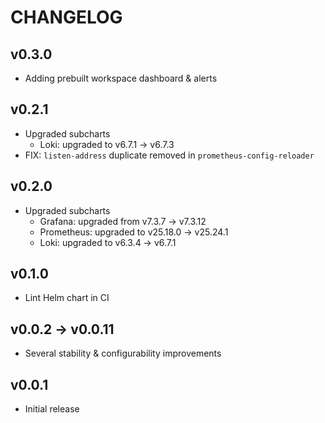# CHANGELOG

## v0.3.0

- Adding prebuilt workspace dashboard & alerts

## v0.2.1

- Upgraded subcharts
  - Loki: upgraded to v6.7.1 -> v6.7.3
- FIX: `listen-address` duplicate removed in `prometheus-config-reloader`

## v0.2.0

- Upgraded subcharts
  - Grafana: upgraded from v7.3.7 -> v7.3.12
  - Prometheus: upgraded to v25.18.0 -> v25.24.1
  - Loki: upgraded to v6.3.4 -> v6.7.1

## v0.1.0

- Lint Helm chart in CI

## v0.0.2 -> v0.0.11

- Several stability & configurability improvements

## v0.0.1

- Initial release
